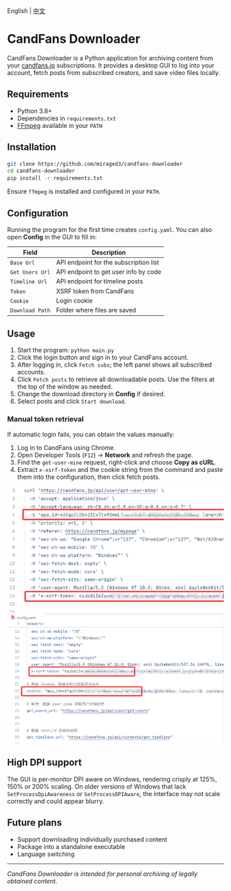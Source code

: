 English | [中文](README_zh.md)

# CandFans Downloader

CandFans Downloader is a Python application for archiving content from your [candfans.jp](https://candfans.jp/) subscriptions. It provides a desktop GUI to log into your account, fetch posts from subscribed creators, and save video files locally.

## Requirements

- Python 3.8+
- Dependencies in `requirements.txt`
- [FFmpeg](https://ffmpeg.org/) available in your `PATH`

## Installation

```bash
git clone https://github.com/miraged3/candfans-downloader
cd candfans-downloader
pip install -r requirements.txt
```

Ensure `ffmpeg` is installed and configured in your `PATH`.

## Configuration

Running the program for the first time creates `config.yaml`. You can also open **Config** in the GUI to fill in:

| Field | Description |
|-------|-------------|
| `Base Url`      | API endpoint for the subscription list |
| `Get Users Url` | API endpoint to get user info by code |
| `Timeline Url`  | API endpoint for timeline posts |
| `Token`         | XSRF token from CandFans |
| `Cookie`        | Login cookie |
| `Download Path` | Folder where files are saved |

## Usage

1. Start the program: `python main.py`
2. Click the login button and sign in to your CandFans account.
3. After logging in, click `Fetch subs`; the left panel shows all subscribed accounts.
4. Click `Fetch posts` to retrieve all downloadable posts. Use the filters at the top of the window as needed.
5. Change the download directory in **Config** if desired.
6. Select posts and click `Start download`.

### Manual token retrieval

If automatic login fails, you can obtain the values manually:

1. Log in to CandFans using Chrome.
2. Open Developer Tools (`F12`) → **Network** and refresh the page.
3. Find the `get-user-mine` request, right-click and choose **Copy as cURL**.
4. Extract `x-xsrf-token` and the cookie string from the command and paste them into the configuration, then click fetch posts.

![Token location](doc/image1.png)
![Cookie location](doc/image2.png)

## High DPI support

The GUI is per-monitor DPI aware on Windows, rendering crisply at 125%, 150% or 200% scaling. On older versions of Windows that lack `SetProcessDpiAwareness` or `SetProcessDPIAware`, the interface may not scale correctly and could appear blurry.

## Future plans

- Support downloading individually purchased content
- Package into a standalone executable
- Language switching

---

*CandFans Downloader is intended for personal archiving of legally obtained content.*

